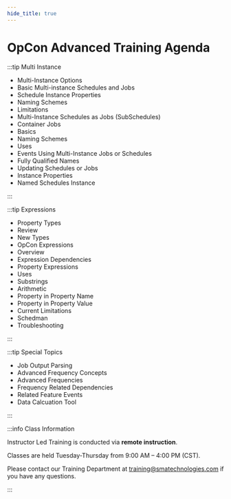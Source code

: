 ```yaml
---
hide_title: true
---
```


# OpCon Advanced Training Agenda

:::tip Multi Instance

* Multi-Instance Options
* Basic Multi-instance Schedules and Jobs
* Schedule Instance Properties
* Naming Schemes
* Limitations
* Multi-Instance Schedules as Jobs (SubSchedules)
* Container Jobs
* Basics
* Naming Schemes
* Uses
* Events Using Multi-Instance Jobs or Schedules
* Fully Qualified Names
* Updating Schedules or Jobs
* Instance Properties
* Named Schedules Instance

:::

:::tip Expressions

* Property Types
* Review
* New Types
* OpCon Expressions
* Overview
* Expression Dependencies
* Property Expressions
* Uses
* Substrings
* Arithmetic
* Property in Property Name
* Property in Property Value
* Current Limitations
* Schedman
* Troubleshooting

:::

:::tip Special Topics

* Job Output Parsing
* Advanced Frequency Concepts
* Advanced Frequencies
* Frequency Related Dependencies
* Related Feature Events
* Data Calcuation Tool

:::

:::info Class Information

Instructor Led Training is conducted via **remote instruction**.

Classes are held Tuesday-Thursday from 9:00 AM – 4:00 PM (CST).

Please contact our Training Department at [training@smatechnologies.com](mailto:training@smatechnologies.com) if you have any questions.

:::